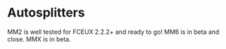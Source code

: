 # Autosplitters

MM2 is well tested for FCEUX 2.2.2+ and ready to go!
MM6 is in beta and close.
MMX is in beta.
